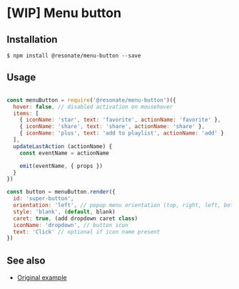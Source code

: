 # [WIP] Menu button

## Installation

    $ npm install @resonate/menu-button --save

## Usage

```javascript

const menuButton = require('@resonate/menu-button')({
  hover: false, // disabled activation on mousehover
  items: [
    { iconName: 'star', text: 'favorite', actionName: 'favorite' },
    { iconName: 'share', text: 'share', actionName: 'share' },
    { iconName: 'plus', text: 'add to playlist', actionName: 'add' }
  ],
  updateLastAction (actionName) {
    const eventName = actionName

    emit(eventName, { props })
  }
})

const button = menuButton.render({ 
  id: 'super-button',
  orientation: 'left', // popup menu orientation (top, right, left, bottom)
  style: 'blank', (default, blank)
  caret: true, (add dropdown caret class)
  iconName: 'dropdown', // button icon
  text: 'Click' // optional if icon name present
})

```

## See also

- [Original example](https://www.w3.org/TR/2016/WD-wai-aria-practices-1.1-20161214/examples/menu-button/menu-button-1/menu-button-1.html)
